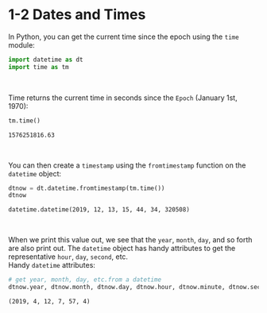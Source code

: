 # 1-2 Dates and Times

In Python, you can get the current time since the epoch using the `time` module:
```python
import datetime as dt
import time as tm
```

<br/>

Time returns the current time in seconds since the `Epoch` (January 1st, 1970):
```python
tm.time()
```
```1576251816.63```

<br/>

You can then create a `timestamp` using the `fromtimestamp` function on the `datetime` object:
```python
dtnow = dt.datetime.fromtimestamp(tm.time())
dtnow
```
```datetime.datetime(2019, 12, 13, 15, 44, 34, 320508)```

<br/>

When we print this value out, we see that the `year`, `month`, `day`, and so forth are also print out. The `datetime` object has handy attributes to get the representative `hour`, `day`, `second`, etc. <br/>
Handy `datetime` attributes:
```python
# get year, month, day, etc.from a datetime
dtnow.year, dtnow.month, dtnow.day, dtnow.hour, dtnow.minute, dtnow.second
```
```(2019, 4, 12, 7, 57, 4)```
